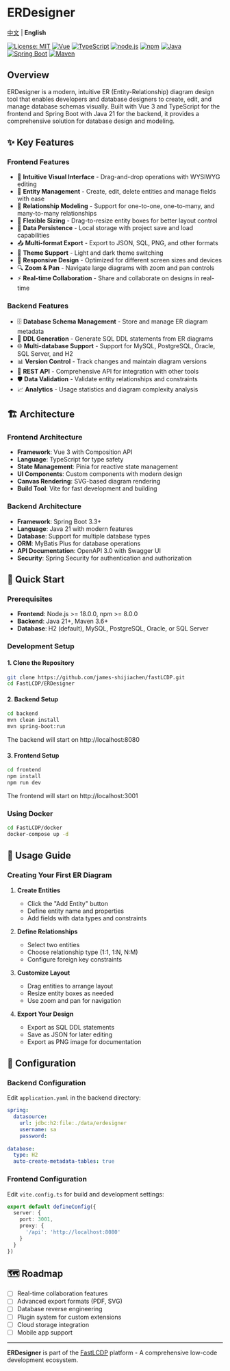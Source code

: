 # ERDesigner

[中文](README.zh.md) | **English**

[![License: MIT](https://img.shields.io/badge/License-MIT-yellow.svg)](https://github.com/james-shijiachen/fastLCDP/blob/main/LICENSE)
[![Vue](https://img.shields.io/badge/Vue-3.0+-green.svg)](https://vuejs.org/)
[![TypeScript](https://img.shields.io/badge/TypeScript-5.0+-blue.svg)](https://www.typescriptlang.org/)
[![node.js](https://img.shields.io/badge/node.js-18.0+-green.svg)](https://nodejs.org/)
[![npm](https://img.shields.io/badge/npm-8.0+-orange.svg)](https://www.npmjs.com/)
[![Java](https://img.shields.io/badge/Java-21+-orange.svg)](https://www.oracle.com/java/)
[![Spring Boot](https://img.shields.io/badge/Spring%20Boot-3.3+-green.svg)](https://spring.io/projects/spring-boot)
[![Maven](https://img.shields.io/badge/Maven-3.6+-orange.svg)](https://maven.apache.org/)

## Overview

ERDesigner is a modern, intuitive ER (Entity-Relationship) diagram design tool that enables developers and database designers to create, edit, and manage database schemas visually. Built with Vue 3 and TypeScript for the frontend and Spring Boot with Java 21 for the backend, it provides a comprehensive solution for database design and modeling.

## ✨ Key Features

### Frontend Features
- 🎨 **Intuitive Visual Interface** - Drag-and-drop operations with WYSIWYG editing
- 🔧 **Entity Management** - Create, edit, delete entities and manage fields with ease
- 🔗 **Relationship Modeling** - Support for one-to-one, one-to-many, and many-to-many relationships
- 📏 **Flexible Sizing** - Drag-to-resize entity boxes for better layout control
- 💾 **Data Persistence** - Local storage with project save and load capabilities
- 📤 **Multi-format Export** - Export to JSON, SQL, PNG, and other formats
- 🌙 **Theme Support** - Light and dark theme switching
- 📱 **Responsive Design** - Optimized for different screen sizes and devices
- 🔍 **Zoom & Pan** - Navigate large diagrams with zoom and pan controls
- ⚡ **Real-time Collaboration** - Share and collaborate on designs in real-time

### Backend Features
- 🗄️ **Database Schema Management** - Store and manage ER diagram metadata
- 🔄 **DDL Generation** - Generate SQL DDL statements from ER diagrams
- 🌐 **Multi-database Support** - Support for MySQL, PostgreSQL, Oracle, SQL Server, and H2
- 📊 **Version Control** - Track changes and maintain diagram versions
- 🔌 **REST API** - Comprehensive API for integration with other tools
- 🛡️ **Data Validation** - Validate entity relationships and constraints
- 📈 **Analytics** - Usage statistics and diagram complexity analysis

## 🏗️ Architecture

### Frontend Architecture
- **Framework**: Vue 3 with Composition API
- **Language**: TypeScript for type safety
- **State Management**: Pinia for reactive state management
- **UI Components**: Custom components with modern design
- **Canvas Rendering**: SVG-based diagram rendering
- **Build Tool**: Vite for fast development and building

### Backend Architecture
- **Framework**: Spring Boot 3.3+
- **Language**: Java 21 with modern features
- **Database**: Support for multiple database types
- **ORM**: MyBatis Plus for database operations
- **API Documentation**: OpenAPI 3.0 with Swagger UI
- **Security**: Spring Security for authentication and authorization

## 🚀 Quick Start

### Prerequisites
- **Frontend**: Node.js >= 18.0.0, npm >= 8.0.0
- **Backend**: Java 21+, Maven 3.6+
- **Database**: H2 (default), MySQL, PostgreSQL, Oracle, or SQL Server

### Development Setup

#### 1. Clone the Repository
```bash
git clone https://github.com/james-shijiachen/fastLCDP.git
cd FastLCDP/ERDesigner
```

#### 2. Backend Setup
```bash
cd backend
mvn clean install
mvn spring-boot:run
```
The backend will start on http://localhost:8080

#### 3. Frontend Setup
```bash
cd frontend
npm install
npm run dev
```
The frontend will start on http://localhost:3001

### Using Docker

```bash
cd FastLCDP/docker
docker-compose up -d
```

## 📖 Usage Guide

### Creating Your First ER Diagram

1. **Create Entities**
   - Click the "Add Entity" button
   - Define entity name and properties
   - Add fields with data types and constraints

2. **Define Relationships**
   - Select two entities
   - Choose relationship type (1:1, 1:N, N:M)
   - Configure foreign key constraints

3. **Customize Layout**
   - Drag entities to arrange layout
   - Resize entity boxes as needed
   - Use zoom and pan for navigation

4. **Export Your Design**
   - Export as SQL DDL statements
   - Save as JSON for later editing
   - Export as PNG image for documentation

## 🔧 Configuration

### Backend Configuration
Edit `application.yaml` in the backend directory:

```yaml
spring:
  datasource:
    url: jdbc:h2:file:./data/erdesigner
    username: sa
    password: 
  
database:
  type: H2
  auto-create-metadata-tables: true
```

### Frontend Configuration
Edit `vite.config.ts` for build and development settings:

```typescript
export default defineConfig({
  server: {
    port: 3001,
    proxy: {
      '/api': 'http://localhost:8080'
    }
  }
})
```

## 🗺️ Roadmap

- [ ] Real-time collaboration features
- [ ] Advanced export formats (PDF, SVG)
- [ ] Database reverse engineering
- [ ] Plugin system for custom extensions
- [ ] Cloud storage integration
- [ ] Mobile app support

---

**ERDesigner** is part of the [FastLCDP](../README.md) platform - A comprehensive low-code development ecosystem.